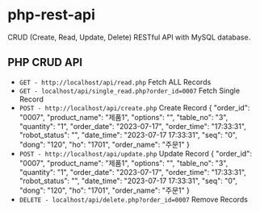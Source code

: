 # php-rest-api
CRUD (Create, Read, Update, Delete) RESTful API with MySQL database.


## PHP CRUD API
* `GET - http://localhost/api/read.php` Fetch ALL Records
* `GET - localhost/api/single_read.php?order_id=0007` Fetch Single Record
* `POST - http://localhost/api/create.php` Create Record
    {
        "order_id": "0007",
        "product_name": "제품1",
        "options": "",
        "table_no": "3",
        "quantity": "1",
        "order_date": "2023-07-17",
        "order_time": "17:33:31",
        "robot_status": "",
        "date_time": "2023-07-17 17:33:31",
        "seq": "0",
        "dong": "120",
        "ho": "1701",
        "order_name": "주문1"
    }
* `POST - http://localhost/api/update.php` Update Record
    {
        "order_id": "0007",
        "product_name": "제품1",
        "options": "",
        "table_no": "3",
        "quantity": "1",
        "order_date": "2023-07-17",
        "order_time": "17:33:31",
        "robot_status": "",
        "date_time": "2023-07-17 17:33:31",
        "seq": "0",
        "dong": "120",
        "ho": "1701",
        "order_name": "주문1"
    }
* `DELETE - localhost/api/delete.php?order_id=0007` Remove Records
